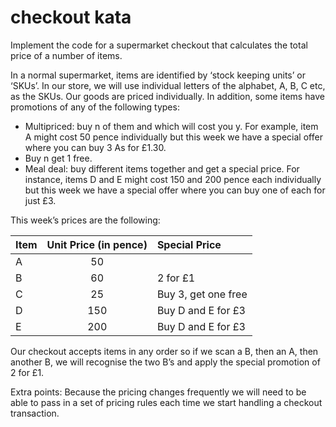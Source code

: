 # checkout kata

Implement the code for a supermarket checkout that calculates the total price of a 
number of items.

In a normal supermarket, items are identified by ‘stock keeping units’ or ‘SKUs’. In
our store, we will use individual letters of the alphabet, A, B, C etc, as the SKUs. Our
goods are priced individually. In addition, some items have promotions of any of the
following types:

- Multipriced: buy n of them and which will cost you y. For example, item A might
cost 50 pence individually but this week we have a special offer where you can
buy 3 As for £1.30.
- Buy n get 1 free.
- Meal deal: buy different items together and get a special price. For instance,
items D and E might cost 150 and 200 pence each individually but this week we
have a special offer where you can buy one of each for just £3.

This week’s prices are the following:

| Item | Unit Price (in pence) | Special Price       |
|------|:---------------------:|:--------------------|
| A    |          50           |                     |
| B    |          60           | 2 for £1            |
| C    |          25           | Buy 3, get one free |
| D    |          150          | Buy D and E for £3  |
| E    |          200          | Buy D and E for £3  |

Our checkout accepts items in any order so if we scan a B, then an A, then another 
B, we will recognise the two B’s and apply the special promotion of 2 for £1.

Extra points: Because the pricing changes frequently we will need to be able to pass
in a set of pricing rules each time we start handling a checkout transaction.


